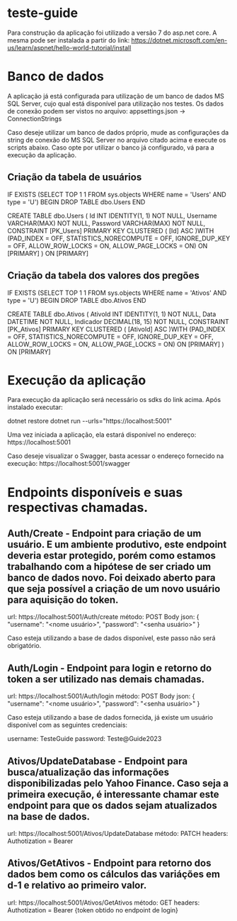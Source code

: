 # teste-guide

Para construção da aplicação foi utilizado a versão 7 do asp.net core. A mesma pode ser instalada a partir do link:
https://dotnet.microsoft.com/en-us/learn/aspnet/hello-world-tutorial/install


# Banco de dados
A aplicação já está configurada para utilização de um banco de dados MS SQL Server, cujo qual está disponível para utilização nos testes. Os dados de conexão podem ser vistos no arquivo:
appsettings.json -> ConnectionStrings

Caso deseje utilizar um banco de dados próprio, mude as configurações da string de conexão do MS SQL Server no arquivo citado acima e execute os scripts abaixo. Caso opte por utilizar o banco já configurado, vá para a execução da aplicação.


## Criação da tabela de usuários
IF EXISTS (SELECT TOP 1 1  FROM sys.objects WHERE name = 'Users' AND type = 'U')
	BEGIN
		DROP TABLE dbo.Users
	END

CREATE TABLE dbo.Users (
	Id				INT IDENTITY(1, 1) NOT NULL,
	Username		VARCHAR(MAX) NOT NULL,
	Password		VARCHAR(MAX) NOT NULL,
CONSTRAINT [PK_Users] PRIMARY KEY CLUSTERED 
(
	[Id] ASC
)WITH (PAD_INDEX  = OFF, STATISTICS_NORECOMPUTE  = OFF, IGNORE_DUP_KEY = OFF, ALLOW_ROW_LOCKS  = ON, ALLOW_PAGE_LOCKS  = ON) ON [PRIMARY]
) ON [PRIMARY]


## Criação da tabela dos valores dos pregões
IF EXISTS (SELECT TOP 1 1  FROM sys.objects WHERE name = 'Ativos' AND type = 'U')
	BEGIN
		DROP TABLE dbo.Ativos
	END

CREATE TABLE dbo.Ativos (
	AtivoId			INT IDENTITY(1, 1) NOT NULL,
	Data			DATETIME NOT NULL,
	Indicador		DECIMAL(18, 15) NOT NULL,
CONSTRAINT [PK_Ativos] PRIMARY KEY CLUSTERED 
(
	[AtivoId] ASC
)WITH (PAD_INDEX  = OFF, STATISTICS_NORECOMPUTE  = OFF, IGNORE_DUP_KEY = OFF, ALLOW_ROW_LOCKS  = ON, ALLOW_PAGE_LOCKS  = ON) ON [PRIMARY]
) ON [PRIMARY]


# Execução da aplicação
Para execução da aplicação será necessário os sdks do link acima. Após instalado executar:

dotnet restore
dotnet run --urls="https://localhost:5001"

Uma vez iniciada a aplicação, ela estará disponível no endereço: https://localhost:5001

Caso deseje visualizar o Swagger, basta acessar o endereço fornecido na execução: https://localhost:5001/swagger


# Endpoints disponíveis e suas respectivas chamadas.

## Auth/Create - Endpoint para criação de um usuário. E um ambiente produtivo, este endpoint deveria estar protegido, porém como estamos trabalhando com a hipótese de ser criado um banco de dados novo. Foi deixado aberto para que seja possível a criação de um novo usuário para aquisição do token.

url: https://localhost:5001/Auth/create
método: POST
Body json:
{
  "username": "<nome usuário>",
  "password": "<senha usuário>"
}

Caso esteja utilizando a base de dados disponível, este passo não será obrigatório.


## Auth/Login - Endpoint para login e retorno do token a ser utilizado nas demais chamadas.

url: https://localhost:5001/Auth/login
método: POST
Body json:
{
  "username": "<nome usuário>",
  "password": "<senha usuário>"
}

Caso esteja utilizando a base de dados fornecida, já existe um usuário disponível com as seguintes credenciais:

username: TesteGuide
password: Teste@Guide2023


## Ativos/UpdateDatabase - Endpoint para busca/atualização das informações disponibilizadas pelo Yahoo Finance. Caso seja a primeira execução, é interessante chamar este endpoint para que os dados sejam atualizados na base de dados.


url: https://localhost:5001/Ativos/UpdateDatabase
método: PATCH
headers: Authotization = Bearer <token obtido no endpoint de login>


## Ativos/GetAtivos - Endpoint para retorno dos dados bem como os cálculos das variáções em d-1 e relativo ao primeiro valor.

url: https://localhost:5001/Ativos/GetAtivos
método: GET
headers: Authotization = Bearer {token obtido no endpoint de login}
